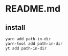 # README.md

    

## install

```bash
yarn add path-in-dir
yarn-tool add path-in-dir
yt add path-in-dir
```

